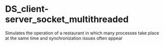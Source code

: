 # DS_client-server_socket_multithreaded
Simulates the operation of a restaurant in which many processes take place at the same time and synchronization issues often appear

